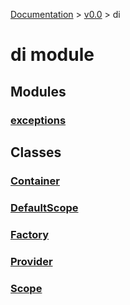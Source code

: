 [Documentation](/docs/documentation.md) >
 [v0.0](/docs/0.0/version.md) >
  di

# di module

## Modules

### [exceptions](exceptions/module.md)

## Classes

### [Container](container.md)
### [DefaultScope](default_scope.md)
### [Factory](factory.md)
### [Provider](provider.md)
### [Scope](scope.md)

